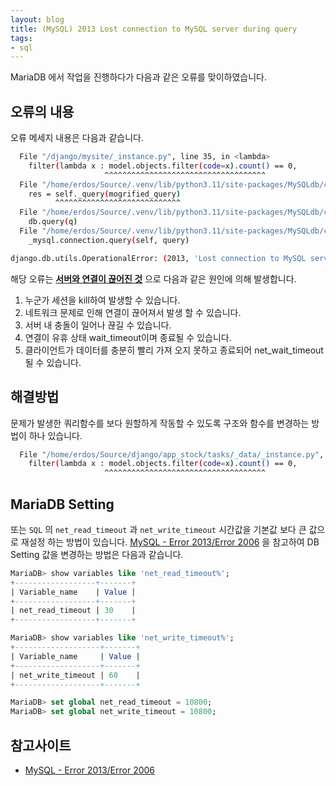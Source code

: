 ```yaml
---
layout: blog
title: (MySQL) 2013 Lost connection to MySQL server during query
tags:
- sql
---
```


MariaDB 에서 작업을 진행하다가 다음과 같은 오류를 맞이하였습니다.

## 오류의 내용
오류 메세지 내용은 다음과 같습니다.
```bash
  File "/django/mysite/_instance.py", line 35, in <lambda>
    filter(lambda x : model.objects.filter(code=x).count() == 0,
                     ^^^^^^^^^^^^^^^^^^^^^^^^^^^^^^^^^^^^
  File "/home/erdos/Source/.venv/lib/python3.11/site-packages/MySQLdb/cursors.py", line 179, in execute
    res = self._query(mogrified_query)
          ^^^^^^^^^^^^^^^^^^^^^^^^^^^^
  File "/home/erdos/Source/.venv/lib/python3.11/site-packages/MySQLdb/cursors.py", line 330, in _query
    db.query(q)
  File "/home/erdos/Source/.venv/lib/python3.11/site-packages/MySQLdb/connections.py", line 261, in query
    _mysql.connection.query(self, query)

django.db.utils.OperationalError: (2013, 'Lost connection to MySQL server during query')
```

해당 오류는 **[서버와 연결이 끊어진 것](https://jhdatabase.tistory.com/entry/MySQL-MariaDB-Error-2013Error-2006)** 으로 다음과 같은 원인에 의해 발생합니다.
1. 누군가 세션을 kill하여 발생할 수 있습니다.
2. 네트워크 문제로 인해 연결이 끊어져서 발생 할 수 있습니다.
3. 서버 내 충돌이 일어나 끊길 수 있습니다.
4. 연결이 유휴 상태 wait_timeout이며 종료될 수 있습니다.
5. 클라이언트가 데이터를 충분히 빨리 가져 오지 못하고 종료되어 net_wait_timeout될 수 있습니다.

## 해결방법
문제가 발생한 쿼리함수를 보다 원할하게 작동할 수 있도록 구조와 함수를 변경하는 방법이 하나 있습니다. 
```bash
  File "/home/erdos/Source/django/app_stock/tasks/_data/_instance.py", line 35, in <lambda>
    filter(lambda x : model.objects.filter(code=x).count() == 0,
                     ^^^^^^^^^^^^^^^^^^^^^^^^^^^^^^^^^^^^
```

## MariaDB Setting
또는 `SQL` 의 `net_read_timeout` 과 `net_write_timeout` 시간값을 기본값 보다 큰 값으로 재설정 하는 방법이 있습니다. [MySQL - Error 2013/Error 2006](https://jhdatabase.tistory.com/entry/MySQL-MariaDB-Error-2013Error-2006) 을 참고하여 DB Setting 값을 변경하는 방법은 다음과 같습니다.
```sql
MariaDB> show variables like 'net_read_timeout%';
+------------------+-------+
| Variable_name    | Value |
+------------------+-------+
| net_read_timeout | 30    |
+------------------+-------+ 

MariaDB> show variables like 'net_write_timeout%';
+-------------------+-------+
| Variable_name     | Value |
+-------------------+-------+
| net_write_timeout | 60    |
+-------------------+-------+

MariaDB> set global net_read_timeout = 10800;
MariaDB> set global net_write_timeout = 10800;
```

## 참고사이트
- [MySQL - Error 2013/Error 2006](https://jhdatabase.tistory.com/entry/MySQL-MariaDB-Error-2013Error-2006)
  